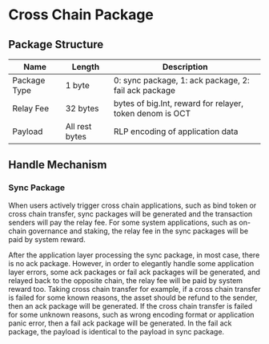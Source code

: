 # Cross Chain Package

## Package Structure

| Name           | Length         | Description                                              | 
| -------------- | -------------- | -------------------------------------------------------- |
| Package Type   | 1 byte         | 0: sync package, 1: ack package, 2: fail ack package     |
| Relay Fee      | 32 bytes       | bytes of big.Int, reward for relayer, token denom is OCT |
| Payload        | All rest bytes | RLP encoding of application data                         | 
 
## Handle Mechanism

### Sync Package

When users actively trigger cross chain applications, such as bind token or cross chain transfer, sync packages will be generated and the transaction senders will pay the relay fee. For some system applications, such as on-chain governance and staking, the relay fee in the sync packages will be paid by system reward. 

After the application layer processing the sync package, in most case, there is no ack package. However, in order to elegantly handle some application layer errors, some ack packages or fail ack packages will be generated, and relayed back to the opposite chain, the relay fee will be paid by system reward too. Taking cross chain transfer for example, if a cross chain transfer is failed for some known reasons, the asset should be refund to the sender, then an ack package will be generated. If the cross chain transfer is failed for some unknown reasons, such as wrong encoding format or application panic error, then a fail ack package will be generated. In the fail ack package, the payload is identical to the payload in sync package.
